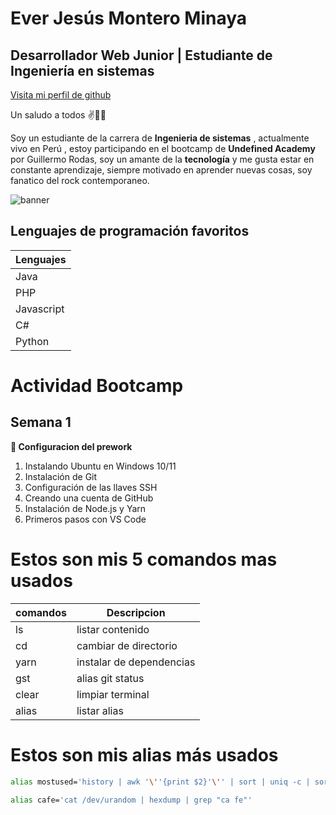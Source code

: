 # Ever Jesús Montero Minaya
## Desarrollador Web Junior | Estudiante de Ingeniería en sistemas

[Visita mi perfil de github](https://github.com/everjm0128)

Un saludo a todos ✌👨‍💻

Soy un estudiante de la carrera de **Ingenieria de sistemas** , actualmente vivo en Perú , estoy participando en el bootcamp de **Undefined Academy** por Guillermo Rodas, soy un amante de la **tecnología** y me gusta estar en constante aprendizaje, siempre motivado en aprender nuevas cosas, soy fanatico del rock contemporaneo.

![banner](https://img.freepik.com/free-photo/turned-gray-laptop-computer_400718-47.jpg?w=740&t=st=1678398678~exp=1678399278~hmac=efa4fc9ff37199f1eec6dd9a4fdd10f40072a13ea8f970d3e00f5e18171b17f1)

## Lenguajes de programación favoritos

| Lenguajes | 
| --- | 
|Java | 
| PHP | 
| Javascript | 
| C# | 
| Python | 


# Actividad Bootcamp 

## Semana 1
**👀 Configuracion del prework**
1. Instalando Ubuntu en Windows 10/11
1. Instalación de Git
1. Configuración de las llaves SSH
1. Creando una cuenta de GitHub
1. Instalación de Node.js y Yarn
1. Primeros pasos con VS Code

# Estos son mis 5 comandos mas usados
| comandos | Descripcion |
| -- | -- |
| ls | listar contenido |
| cd | cambiar de directorio |
| yarn | instalar de dependencias |
| gst | alias git status |
| clear | limpiar terminal |
| alias | listar alias |

# Estos son mis alias más usados

 ```bash
alias mostused='history | awk '\''{print $2}'\'' | sort | uniq -c | sort -nr | head -n 10'
``` 

```bash
alias cafe='cat /dev/urandom | hexdump | grep "ca fe"'
```

